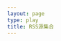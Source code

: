 ```yaml
---
layout: page
type: play
title: RSS源集合
---
```

  
  
<script type="text/javascript" src="{{ site.js | relative_url }}/src/myrss.js"></script>

  <div id="comments" style="margin-top: 50px;"></div>
  <!--Leancloud 操作库:-->
  <script src="//cdn1.lncld.net/static/js/3.0.4/av-min.js"></script>
  <!--Valine 的核心代码库:-->
  <script src='//unpkg.com/valine/dist/Valine.min.js'></script>
  <script>
     new Valine({
        av: AV,
        el: '#comments',
        app_id: 'e1OuTd58aBj3h9ptV4oIaNBY-9Nh9j0Va',
        app_key: 'CqYVue1Ivtz4TJnBVjUvY9NY',
        path: '',
        placeholder: '可以给我留言免费帮忙定制！',
        notify: 'true',
        verify: 'true',
    })
  </script>